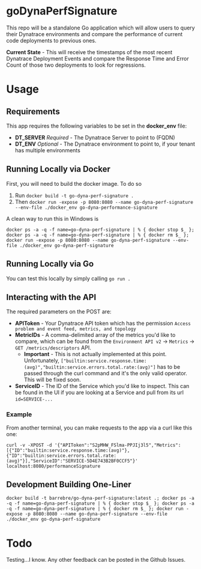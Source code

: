 # goDynaPerfSignature

This repo will be a standalone Go application which will allow users to query their Dynatrace environments and compare the performance of current code deployments to previous ones.

**Current State** - This will receive the timestamps of the most recent Dynatrace Deployment Events and compare the Response Time and Error Count of those two deployments to look for regressions.

# Usage
## Requirements
This app requires the following variables to be set in the **docker_env** file:
* **DT_SERVER** *Required* - The Dynatrace Server to point to (FQDN)
* **DT_ENV** *Optional* - The Dynatrace environment to point to, if your tenant has multiple environments

## Running Locally via Docker
First, you will need to build the docker image. To do so
1. Run `docker build -t go-dyna-perf-signature .`
1. Then `docker run -expose -p 8080:8080 --name go-dyna-perf-signature --env-file ./docker_env go-dyna-performance-signature`

A clean way to run this in Windows is

```
docker ps -a -q -f name=go-dyna-perf-signature | % { docker stop $_ }; docker ps -a -q -f name=go-dyna-perf-signature | % { docker rm $_ }; docker run -expose -p 8080:8080 --name go-dyna-perf-signature --env-file ./docker_env go-dyna-perf-signature
```

## Running Locally via Go
You can test this locally by simply calling `go run .`

## Interacting with the API
The required parameters on the POST are:
* **APIToken** - Your Dynatrace API token which has the permission `Access problem and event feed, metrics, and topology`
* **MetricIDs** - A comma-delimited array of the metrics you'd like to compare, which can be found from the `Environment API v2` -> `Metrics` -> `GET /metrics/descriptors` API.
  * **Important** - This is not actually implemented at this point. Unfortunately, `["builtin:service.response.time:(avg)","builtin:service.errors.total.rate:(avg)"]` has to be passed through the curl command and it's the only valid operator. This will be fixed soon.
* **ServiceID** - The ID of the Service which you'd like to inspect. This can be found in the UI if you are looking at a Service and pull from its url `id=SERVICE-...`

### Example
From another terminal, you can make requests to the app via a curl like this one:

```
curl -v -XPOST -d '{"APIToken":"S2pMHW_FSlma-PPJIj3l5","Metrics":[{"ID":"builtin:service.response.time:(avg)"},{"ID":"builtin:service.errors.total.rate:(avg)"}],"ServiceID":"SERVICE-5D4E743B2BF0CCF5"}' localhost:8080/performanceSignature
```

## Development Building One-Liner
```
docker build -t barrebre/go-dyna-perf-signature:latest .; docker ps -a -q -f name=go-dyna-perf-signature | % { docker stop $_ }; docker ps -a -q -f name=go-dyna-perf-signature | % { docker rm $_ }; docker run -expose -p 8080:8080 --name go-dyna-perf-signature --env-file ./docker_env go-dyna-perf-signature
```

# Todo
Testing...I know. Any other feedback can be posted in the Github Issues.

